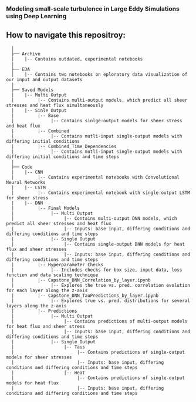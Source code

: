 ### Modeling small-scale turbulence in Large Eddy Simulations using Deep Learning

## How to navigate this repositroy:


      │
      ├── Archive
      |    |-- Contains outdated, experimental notebooks
      |
      ├── EDA
      │    |-- Contains two notebooks on eploratory data visualization of our input and output datasets
      |
      ├── Saved Models
      |    |-- Multi Output
      |         |-- Contains multi-output models, which predict all sheer stresses and heat flux simultaneously
      |    |-- Sinle Output
      |         |-- Base
      |              |-- Contains sinlge-output models for sheer stress and heat flux
      |         |-- Combined
      |              |-- Contains mutli-input single-output models with differing initial conditions
      |         |-- Combined_Time_Dependencies
      |              |-- Contains mutli-input single-output models with differing initial conditions and time steps
      |
      ├── Code
      |    |-- CNN
      |         |-- Contains experimental notebooks with Convolutional Neural Networks
      |    |-- LSTM
      |         |-- Contains experimental notebook with single-output LSTM for sheer stress
      |    |-- DNN
      |         |-- Final Models
      |              |-- Multi Output
      |                   |-- Contains multi-output DNN models, which predict all sheer stresses and heat flux
      |                   |-- Inputs: base input, differing conditions and differing conditions and time steps
      |              |-- Single Output
      |                   |-- Contains single-output DNN models for heat flux and sheer stresses
      |                   |-- Inputs: base input, differing conditions and differing conditions and time steps
      |         |-- Hyperparameter Checks
      |              |-- Includes checks for box size, input data, loss function and data scaling technique
      |         |-- Capstone_DNN_Correlation_by_layer.ipynb
      |              |-- Explores the true vs. pred. correlation evolution for each layer along the z-axis
      |         |-- Capstone_DNN_TauPredictions_by_layer.ipynb
      |              |-- Explores true vs. pred. distributions for several layers along the z-axis
      |         |-- Predictions
      |              |-- Multi Output
      |                   |-- Contains predictions of multi-output models for heat flux and sheer stress
      |                   |-- Inputs: base input, differing conditions and differing conditions and time steps
      |              |-- Single Output
      |                   |-- Taus
      |                        |-- Contains predictions of single-output models for sheer stresses
      |                        |-- Inputs: base input, differing conditions and differing conditions and time steps
      |                   |-- Heat
      |                        |-- Contains predictions of single-output models for heat flux
      |                        |-- Inputs: base input, differing conditions and differing conditions and time steps
      
      
      


